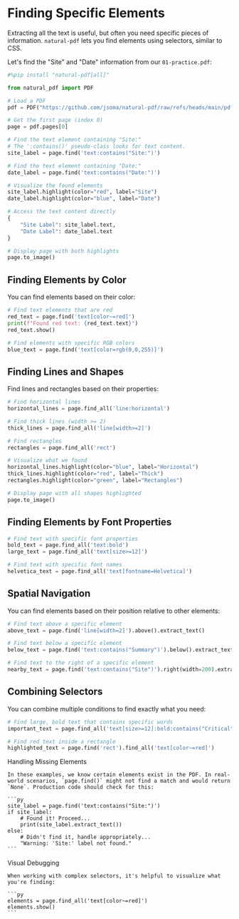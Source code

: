 # Finding Specific Elements

Extracting all the text is useful, but often you need specific pieces of information. `natural-pdf` lets you find elements using selectors, similar to CSS.

Let's find the "Site" and "Date" information from our `01-practice.pdf`:

```python
#%pip install "natural-pdf[all]"
```


```python
from natural_pdf import PDF

# Load a PDF
pdf = PDF("https://github.com/jsoma/natural-pdf/raw/refs/heads/main/pdfs/01-practice.pdf")

# Get the first page (index 0)
page = pdf.pages[0]

# Find the text element containing "Site:"
# The ':contains()' pseudo-class looks for text content.
site_label = page.find('text:contains("Site:")')

# Find the text element containing "Date:"
date_label = page.find('text:contains("Date:")')

# Visualize the found elements
site_label.highlight(color="red", label="Site")
date_label.highlight(color="blue", label="Date")

# Access the text content directly
{
    "Site Label": site_label.text,
    "Date Label": date_label.text
}

# Display page with both highlights
page.to_image()
```

## Finding Elements by Color

You can find elements based on their color:

```python
# Find text elements that are red
red_text = page.find('text[color~=red]')
print(f"Found red text: {red_text.text}")
red_text.show()

# Find elements with specific RGB colors
blue_text = page.find('text[color=rgb(0,0,255)]')
```

## Finding Lines and Shapes

Find lines and rectangles based on their properties:

```python
# Find horizontal lines
horizontal_lines = page.find_all('line:horizontal')

# Find thick lines (width >= 2)
thick_lines = page.find_all('line[width>=2]')

# Find rectangles
rectangles = page.find_all('rect')

# Visualize what we found
horizontal_lines.highlight(color="blue", label="Horizontal")
thick_lines.highlight(color="red", label="Thick")
rectangles.highlight(color="green", label="Rectangles")

# Display page with all shapes highlighted
page.to_image()
```

## Finding Elements by Font Properties

```python
# Find text with specific font properties
bold_text = page.find_all('text:bold')
large_text = page.find_all('text[size>=12]')

# Find text with specific font names
helvetica_text = page.find_all('text[fontname=Helvetica]')
```

## Spatial Navigation

You can find elements based on their position relative to other elements:

```python
# Find text above a specific element
above_text = page.find('line[width=2]').above().extract_text()

# Find text below a specific element
below_text = page.find('text:contains("Summary")').below().extract_text()

# Find text to the right of a specific element
nearby_text = page.find('text:contains("Site")').right(width=200).extract_text()
```

## Combining Selectors

You can combine multiple conditions to find exactly what you need:

```python
# Find large, bold text that contains specific words
important_text = page.find_all('text[size>=12]:bold:contains("Critical")')

# Find red text inside a rectangle
highlighted_text = page.find('rect').find_all('text[color~=red]')
```

<div class="admonition note">
<p class="admonition-title">Handling Missing Elements</p>

    In these examples, we know certain elements exist in the PDF. In real-world scenarios, `page.find()` might not find a match and would return `None`. Production code should check for this:

    ```py
    site_label = page.find('text:contains("Site:")')
    if site_label:
        # Found it! Proceed...
        print(site_label.extract_text())
    else:
        # Didn't find it, handle appropriately...
        "Warning: 'Site:' label not found."
    ```
</div>

<div class="admonition tip">
<p class="admonition-title">Visual Debugging</p>

    When working with complex selectors, it's helpful to visualize what you're finding:

    ```py
    elements = page.find_all('text[color~=red]')
    elements.show()
    ```
</div> 